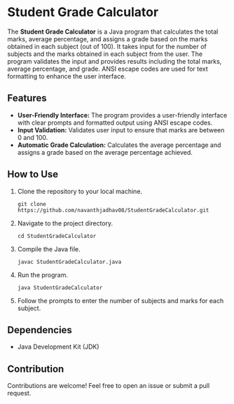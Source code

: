 # Student Grade Calculator

The **Student Grade Calculator** is a Java program that calculates the total marks, average percentage, and assigns a grade based on the marks obtained in each subject (out of 100). It takes input for the number of subjects and the marks obtained in each subject from the user. The program validates the input and provides results including the total marks, average percentage, and grade. ANSI escape codes are used for text formatting to enhance the user interface.

## Features

- **User-Friendly Interface:** The program provides a user-friendly interface with clear prompts and formatted output using ANSI escape codes.
- **Input Validation:** Validates user input to ensure that marks are between 0 and 100.
- **Automatic Grade Calculation:** Calculates the average percentage and assigns a grade based on the average percentage achieved.

## How to Use

1. Clone the repository to your local machine.
   ```
   git clone https://github.com/navanthjadhav08/StudentGradeCalculator.git
   ```

2. Navigate to the project directory.
   ```
   cd StudentGradeCalculator
   ```

3. Compile the Java file.
   ```
   javac StudentGradeCalculator.java
   ```

4. Run the program.
   ```
   java StudentGradeCalculator
   ```

5. Follow the prompts to enter the number of subjects and marks for each subject.

## Dependencies

- Java Development Kit (JDK)

## Contribution

Contributions are welcome! Feel free to open an issue or submit a pull request.

